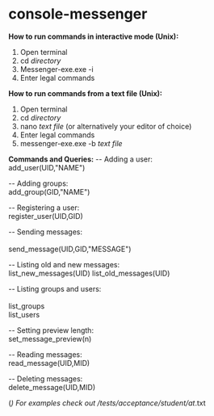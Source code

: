 # console-messenger

<b>How to run commands in interactive mode (Unix):</b>
1. Open terminal 
2. cd *directory*
3. Messenger-exe.exe -i
4. Enter legal commands 


<b>How to run commands from a text file (Unix):</b>
1. Open terminal 
2. cd *directory*
4. nano *text file* (or alternatively your editor of choice) 
5. Enter legal commands 
3. messenger-exe.exe -b *text file*

<b>Commands and Queries:</b>
-- Adding a user:<br> 
add_user(UID,"NAME")

-- Adding groups:<br> 
add_group(GID,"NAME")

-- Registering a user:<br> 
register_user(UID,GID)

-- Sending messages:<br>  
send_message(UID,GID,"MESSAGE")

-- Listing old and new messages:<br> 
list_new_messages(UID)
list_old_messages(UID)

-- Listing groups and users:<br>  
list_groups				
list_users

-- Setting preview length:<br> 
set_message_preview(n)

-- Reading messages:<br> 
read_message(UID,MID)

-- Deleting messages:<br> 
delete_message(UID,MID)

(*) For examples check out /tests/acceptance/student/at*.txt
